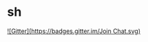 # sh
[![Gitter](https://badges.gitter.im/Join Chat.svg)](https://gitter.im/kiyomillefeuille/sh?utm_source=badge&utm_medium=badge&utm_campaign=pr-badge&utm_content=badge)
